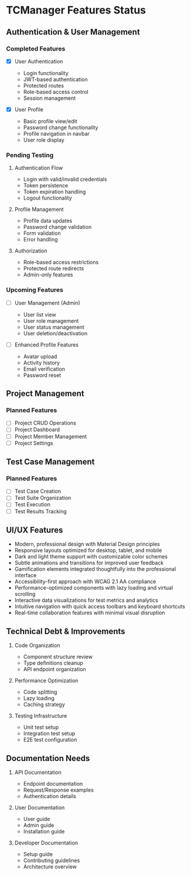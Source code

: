 # TCManager Features Status

## Authentication & User Management

### Completed Features
- [x] User Authentication
  - Login functionality
  - JWT-based authentication
  - Protected routes
  - Role-based access control
  - Session management

- [x] User Profile
  - Basic profile view/edit
  - Password change functionality
  - Profile navigation in navbar
  - User role display

### Pending Testing
1. Authentication Flow
   - Login with valid/invalid credentials
   - Token persistence
   - Token expiration handling
   - Logout functionality

2. Profile Management
   - Profile data updates
   - Password change validation
   - Form validation
   - Error handling

3. Authorization
   - Role-based access restrictions
   - Protected route redirects
   - Admin-only features

### Upcoming Features
- [ ] User Management (Admin)
  - User list view
  - User role management
  - User status management
  - User deletion/deactivation

- [ ] Enhanced Profile Features
  - Avatar upload
  - Activity history
  - Email verification
  - Password reset

## Project Management

### Planned Features
- [ ] Project CRUD Operations
- [ ] Project Dashboard
- [ ] Project Member Management
- [ ] Project Settings

## Test Case Management

### Planned Features
- [ ] Test Case Creation
- [ ] Test Suite Organization
- [ ] Test Execution
- [ ] Test Results Tracking

## UI/UX Features
- Modern, professional design with Material Design principles
- Responsive layouts optimized for desktop, tablet, and mobile
- Dark and light theme support with customizable color schemes
- Subtle animations and transitions for improved user feedback
- Gamification elements integrated thoughtfully into the professional interface
- Accessibility-first approach with WCAG 2.1 AA compliance
- Performance-optimized components with lazy loading and virtual scrolling
- Interactive data visualizations for test metrics and analytics
- Intuitive navigation with quick access toolbars and keyboard shortcuts
- Real-time collaboration features with minimal visual disruption

## Technical Debt & Improvements
1. Code Organization
   - Component structure review
   - Type definitions cleanup
   - API endpoint organization

2. Performance Optimization
   - Code splitting
   - Lazy loading
   - Caching strategy

3. Testing Infrastructure
   - Unit test setup
   - Integration test setup
   - E2E test configuration

## Documentation Needs
1. API Documentation
   - Endpoint documentation
   - Request/Response examples
   - Authentication details

2. User Documentation
   - User guide
   - Admin guide
   - Installation guide

3. Developer Documentation
   - Setup guide
   - Contributing guidelines
   - Architecture overview 